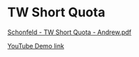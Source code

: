 # TW Short Quota

[Schonfeld - TW Short Quota - Andrew.pdf](https://github.com/andrewchan868/TW_Short_Sales/files/10880295/Schonfeld.-.TW.Short.Quota.-.Andrew.2.pdf)

[YouTube Demo link](https://youtu.be/1aJIlENMQ_8)
